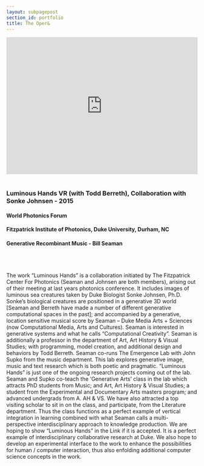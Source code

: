 ```yaml
---
layout: subpagepost
section_id: portfolio
title: The Oper&
---
```

<div class="full">
    <div class="row">
        <div class="large-12 large-centered columns">
            <iframe src="https://player.vimeo.com/video/465007246" width="640" height="360" frameborder="0" allow="autoplay; fullscreen" allowfullscreen></iframe>        </div>
    </div>
    <div class="Text_works">
        <br>
    <h3>Luminous Hands VR (with Todd Berreth), Collaboration with Sonke Johnsen - 2015</h3>
    <h4>World Photonics Forum</h4>
    <h4>Fitzpatrick Institute of Photonics, Duke University, Durham, NC </h4>
    <h4>Generative Recombinant  Music - Bill Seaman</h4>
    <br><br>
    <p>
        The work “Luminous Hands” is a collaboration initiated by The Fitzpatrick Center For Photonics (Seaman and Johnsen are both members), arising out of their meeting at last years photonics conference. It includes images of luminous sea creatures taken by Duke Biologist Sonke Johnsen, Ph.D. Sonke’s biological creatures are positioned in a generative 3D world [Seaman and Berreth have made a number of different generative computational spaces in the past]; and accompanied by a generative, location sensitive musical score by Seaman – Duke Media Arts + Sciences (now Computational Media, Arts and Cultures). Seaman is interested in generative systems and what he calls “Computational Creativity”. Seaman is additionally a professor in the department of Art, Art History & Visual Studies; with programming, model creation, and additional design and behaviors by Todd Berreth. Seaman co-runs The Emergence Lab with John Supko from the music department. This lab explores generative image, music and text research which is both poetic and pragmatic. “Luminous Hands” is just one of the ongoing research projects coming out of the lab. Seaman and Supko co-teach the ‘Generative Arts’ class in the lab which attracts PhD students from Music; and Art, Art History & Visual Studies; a student from the Experimental and Documentary Arts masters program; and advanced undergrads from A. AH & VS. We have also attracted a top visiting scholar to sit in on the class, and participate, from the Literature department. Thus the class functions as a perfect example of vertical integration in learning combined with what Seaman calls a multi-perspective interdisciplinary approach to knowledge production. We are hoping to show “Luminous Hands” in the Link if it is accepted. It is a perfect example of interdisciplinary collaborative research at Duke. We also hope to develop an experimental interface to the work to enhance the possibilities for human / computer interaction, thus also enfolding additional computer science concepts in the work.
    </p>
    </div>
    </div>